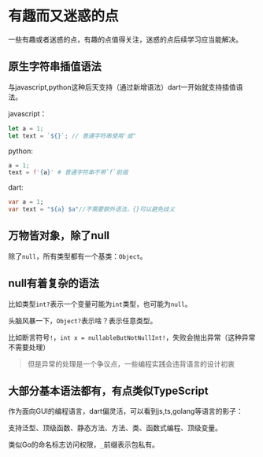 # 有趣而又迷惑的点
一些有趣或者迷惑的点，有趣的点值得关注，迷惑的点后续学习应当能解决。

## 原生字符串插值语法
与javascript,python这种后天支持（通过新增语法）dart一开始就支持插值语法。

javascript：
```js
let a = 1;
let text = `${}`; // 普通字符串使用'或"
```

python:
```py
a = 1;
text = f'{a}' # 普通字符串不带`f`前缀
```

dart:
```dart
var a = 1;
var text = "${a} $a"//不需要额外语法，{}可以避免歧义
```

## 万物皆对象，除了null
除了`null`，所有类型都有一个基类：`Object`。

## null有着复杂的语法
比如类型`int?`表示一个变量可能为`int`类型，也可能为`null`。

头脑风暴一下，`Object?`表示啥？表示任意类型。

比如断言符号`!`，`int x = nullableButNotNullInt!`，失败会抛出异常（这种异常不需要处理）
>但是异常的处理是一个争议点，一些编程实践会违背语言的设计初衷

## 大部分基本语法都有，有点类似TypeScript
作为面向GUI的编程语言，dart偏灵活，可以看到js,ts,golang等语言的影子：

支持泛型、顶级函数、静态方法、方法、类、函数式编程、顶级变量。

类似Go的命名标志访问权限，`_`前缀表示包私有。
